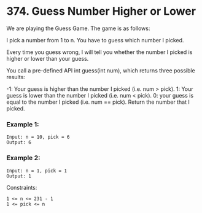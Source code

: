 # 374. Guess Number Higher or Lower


We are playing the Guess Game. The game is as follows:

I pick a number from 1 to n. You have to guess which number I picked.

Every time you guess wrong, I will tell you whether the number I picked is higher or lower than your guess.

You call a pre-defined API int guess(int num), which returns three possible results:

-1: Your guess is higher than the number I picked (i.e. num > pick).
1: Your guess is lower than the number I picked (i.e. num < pick).
0: your guess is equal to the number I picked (i.e. num == pick).
Return the number that I picked.

 

### Example 1:
```
Input: n = 10, pick = 6
Output: 6
```

### Example 2:
```
Input: n = 1, pick = 1
Output: 1
 ```

Constraints:
```
1 <= n <= 231 - 1
1 <= pick <= n
```